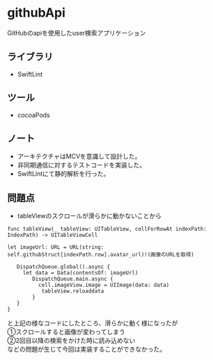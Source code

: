 # githubApi
GitHubのapiを使用したuser検索アプリケーション

## ライブラリ
* SwiftLint

## ツール
* cocoaPods

## ノート
* アーキテクチャはMCVを意識して設計した。
* 非同期通信に対するテストコードを実装した。
* SwiftLintにて静的解析を行った。

## 問題点
* tableViewのスクロールが滑らかに動かないことから

~~~
func tableView(_ tableView: UITableView, cellForRowAt indexPath: IndexPath) -> UITableViewCell 
  
let imageUrl: URL = URL(string: self.githubStruct[indexPath.row].avatar_url)!(画像のURLを取得)  
  
   DispatchQueue.global().async {  
     let data = Data(contentsOf: imageUrl)
        DispatchQueue.main.async {  
          cell.imageView.image = UIImage(data: data)  
           tableView.reloaddata  
        }  
   }  
}
~~~

と上記の様なコードにしたところ、滑らかに動く様になったが  
①スクロールすると画像が変わってしまう  
②2回目以降の検索をかけた時に読み込めない  
などの問題が生じて今回は実装することができなかった。
